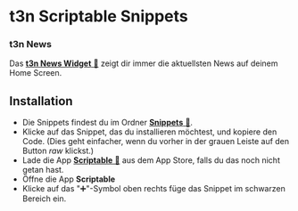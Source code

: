 # t3n Scriptable Snippets

### t3n News

Das [**t3n News Widget** 🔗](https://github.com/t3n/scriptable-snippets/blob/master/snippets/t3n-news.js) zeigt dir immer die aktuellsten News auf deinem Home Screen.

## Installation

- Die Snippets findest du im Ordner [**Snippets** 🔗](https://github.com/t3n/scriptable-snippets/blob/master/snippets).
- Klicke auf das Snippet, das du installieren möchtest, und kopiere den Code. (Dies geht einfacher, wenn du vorher in der grauen Leiste auf den Button *raw* klickst.)
- Lade die App [**Scriptable** 🔗](https://apps.apple.com/de/app/scriptable/id1405459188) aus dem App Store, falls du das noch nicht getan hast.
- Öffne die App **Scriptable**
- Klicke auf das "➕"-Symbol oben rechts füge das Snippet im schwarzen Bereich ein.
